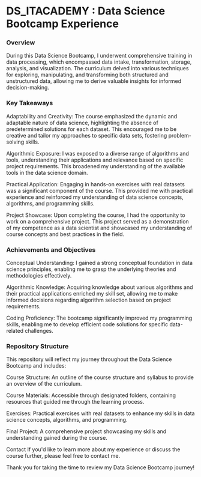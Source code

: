 # DS_ITACADEMY : Data Science Bootcamp Experience

### Overview ###
During this Data Science Bootcamp, I underwent comprehensive training in data processing, which encompassed data intake, transformation, storage, analysis, and visualization. The curriculum delved into various techniques for exploring, manipulating, and transforming both structured and unstructured data, allowing me to derive valuable insights for informed decision-making.

### Key Takeaways ### 
Adaptability and Creativity: The course emphasized the dynamic and adaptable nature of data science, highlighting the absence of predetermined solutions for each dataset. This encouraged me to be creative and tailor my approaches to specific data sets, fostering problem-solving skills.

Algorithmic Exposure: I was exposed to a diverse range of algorithms and tools, understanding their applications and relevance based on specific project requirements. This broadened my understanding of the available tools in the data science domain.

Practical Application: Engaging in hands-on exercises with real datasets was a significant component of the course. This provided me with practical experience and reinforced my understanding of data science concepts, algorithms, and programming skills.

Project Showcase: Upon completing the course, I had the opportunity to work on a comprehensive project. This project served as a demonstration of my competence as a data scientist and showcased my understanding of course concepts and best practices in the field.

### Achievements and Objectives ### 
Conceptual Understanding: I gained a strong conceptual foundation in data science principles, enabling me to grasp the underlying theories and methodologies effectively.

Algorithmic Knowledge: Acquiring knowledge about various algorithms and their practical applications enriched my skill set, allowing me to make informed decisions regarding algorithm selection based on project requirements.

Coding Proficiency: The bootcamp significantly improved my programming skills, enabling me to develop efficient code solutions for specific data-related challenges.

###  Repository Structure ### 
This repository will reflect my journey throughout the Data Science Bootcamp and includes:

Course Structure: An outline of the course structure and syllabus to provide an overview of the curriculum.

Course Materials: Accessible through designated folders, containing resources that guided me through the learning process.

Exercises: Practical exercises with real datasets to enhance my skills in data science concepts, algorithms, and programming.

Final Project: A comprehensive project showcasing my skills and understanding gained during the course.

Contact
If you'd like to learn more about my experience or discuss the course further, please feel free to contact me.

Thank you for taking the time to review my Data Science Bootcamp journey!
